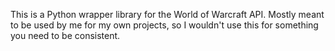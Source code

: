 This is a Python wrapper library for the World of Warcraft API. Mostly meant to be used by me for my own projects, so I wouldn't use this for something you need to be consistent.